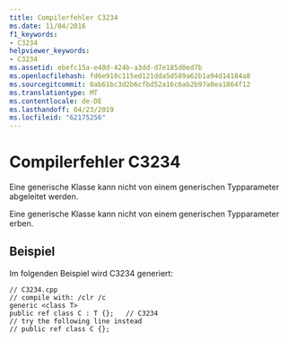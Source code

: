 ```yaml
---
title: Compilerfehler C3234
ms.date: 11/04/2016
f1_keywords:
- C3234
helpviewer_keywords:
- C3234
ms.assetid: ebefc15a-e40d-424b-a3dd-d7e185d0ed7b
ms.openlocfilehash: fd6e918c115ed121dda5d589a62b1a94d14184a8
ms.sourcegitcommit: 0ab61bc3d2b6cfbd52a16c6ab2b97a8ea1864f12
ms.translationtype: MT
ms.contentlocale: de-DE
ms.lasthandoff: 04/23/2019
ms.locfileid: "62175256"
---
```

# <a name="compiler-error-c3234"></a>Compilerfehler C3234

Eine generische Klasse kann nicht von einem generischen Typparameter abgeleitet werden.

Eine generische Klasse kann nicht von einem generischen Typparameter erben.

## <a name="example"></a>Beispiel

Im folgenden Beispiel wird C3234 generiert:

```
// C3234.cpp
// compile with: /clr /c
generic <class T>
public ref class C : T {};   // C3234
// try the following line instead
// public ref class C {};
```